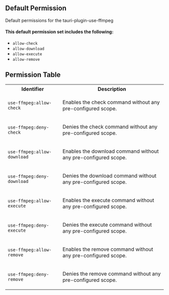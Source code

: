 ## Default Permission

Default permissions for the tauri-plugin-use-ffmpeg

#### This default permission set includes the following:

- `allow-check`
- `allow-download`
- `allow-execute`
- `allow-remove`

## Permission Table

<table>
<tr>
<th>Identifier</th>
<th>Description</th>
</tr>


<tr>
<td>

`use-ffmpeg:allow-check`

</td>
<td>

Enables the check command without any pre-configured scope.

</td>
</tr>

<tr>
<td>

`use-ffmpeg:deny-check`

</td>
<td>

Denies the check command without any pre-configured scope.

</td>
</tr>

<tr>
<td>

`use-ffmpeg:allow-download`

</td>
<td>

Enables the download command without any pre-configured scope.

</td>
</tr>

<tr>
<td>

`use-ffmpeg:deny-download`

</td>
<td>

Denies the download command without any pre-configured scope.

</td>
</tr>

<tr>
<td>

`use-ffmpeg:allow-execute`

</td>
<td>

Enables the execute command without any pre-configured scope.

</td>
</tr>

<tr>
<td>

`use-ffmpeg:deny-execute`

</td>
<td>

Denies the execute command without any pre-configured scope.

</td>
</tr>

<tr>
<td>

`use-ffmpeg:allow-remove`

</td>
<td>

Enables the remove command without any pre-configured scope.

</td>
</tr>

<tr>
<td>

`use-ffmpeg:deny-remove`

</td>
<td>

Denies the remove command without any pre-configured scope.

</td>
</tr>
</table>
